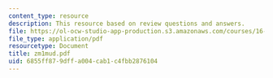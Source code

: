 ```yaml
---
content_type: resource
description: This resource based on review questions and answers.
file: https://ol-ocw-studio-app-production.s3.amazonaws.com/courses/16-01-unified-engineering-i-ii-iii-iv-fall-2005-spring-2006/6855ff879dffa004cab1c4fbb2876104_zm1mud.pdf
file_type: application/pdf
resourcetype: Document
title: zm1mud.pdf
uid: 6855ff87-9dff-a004-cab1-c4fbb2876104
---
```

